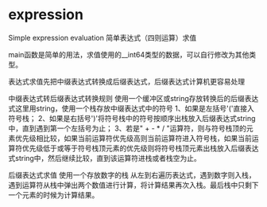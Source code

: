 # expression
Simple expression evaluation 简单表达式（四则运算）求值

main函数是简单的用法，求值使用的__int64类型的数据，可以自行修改为其他类型。

表达式求值先把中缀表达式转换成后缀表达式，后缀表达式计算机更容易处理

中缀表达式转后缀表达式转换规则
使用一个缓冲区或string存放转换后的后缀表达式这里用string，使用一个栈存放中缀表达式中的符号
1、如果是左括号'('直接入符号栈；
2、如果是右括号')'将符号栈中的符号按顺序出栈放入后缀表达式string中，直到遇到第一个左括号为止；
3、若是" + - * / "运算符，则与符号栈顶的元素优先级相比较，如果当前运算符优先级高则当前运算符进入符号栈，如果当前运算符优先级低于或等于符号栈顶元素的优先级则将符号栈顶元素出栈放入后缀表达式string中，然后继续比较，直到该运算符进栈或者栈空为止。

后缀表达式求值
使用一个存放数字的栈
从左到右遍历表达式，遇到数字则入栈，遇到运算符从栈中弹出两个数值进行计算，将计算结果再次入栈。最后栈中只剩下一个元素的时候为计算结果。
